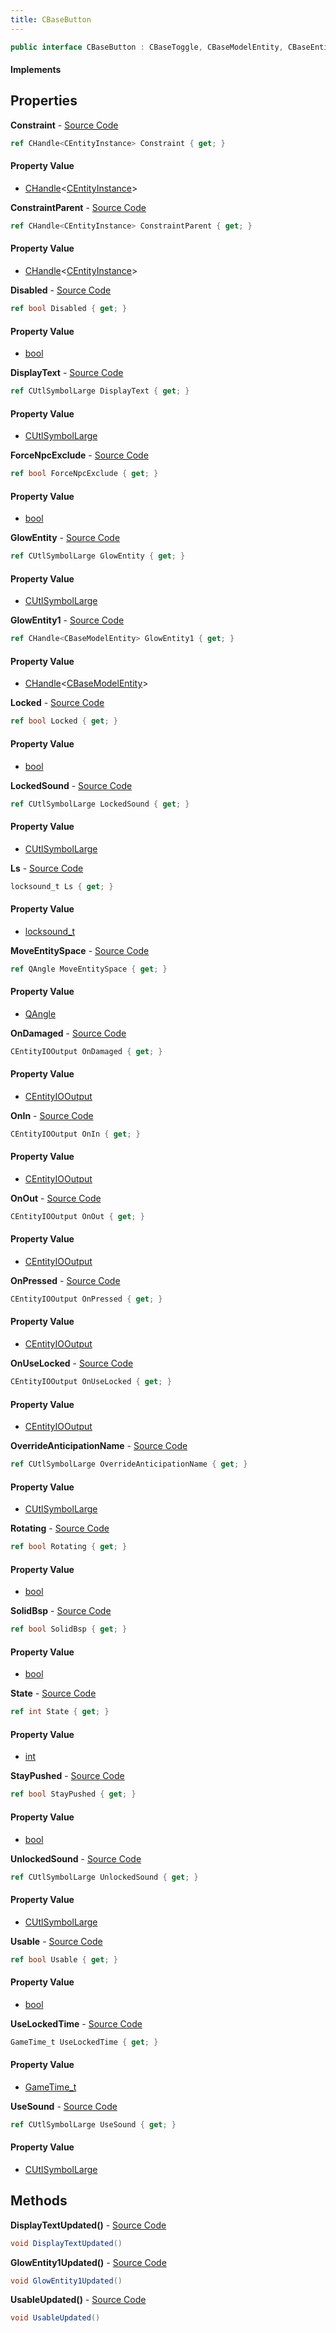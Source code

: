 ```yaml
---
title: CBaseButton
---
```


```csharp
public interface CBaseButton : CBaseToggle, CBaseModelEntity, CBaseEntity, CEntityInstance, ISchemaClass<CEntityInstance>, ISchemaClass<CBaseEntity>, ISchemaClass<CBaseModelEntity>, ISchemaClass<CBaseToggle>, ISchemaClass<CBaseButton>, ISchemaField, ISchemaClass, INativeHandle
```

#### Implements

## Properties

**Constraint** - [Source Code](https://github.com/swiftly-solution/swiftlys2/blob/master/managed/src/SwiftlyS2.Generated/Schemas/Interfaces/CBaseButton.cs#L52)

```csharp
ref CHandle<CEntityInstance> Constraint { get; }
```

#### Property Value

- [CHandle](/docs/api/shared/natives/chandle-1)<[CEntityInstance](/docs/api/shared/schemadefinitions/centityinstance)>

**ConstraintParent** - [Source Code](https://github.com/swiftly-solution/swiftlys2/blob/master/managed/src/SwiftlyS2.Generated/Schemas/Interfaces/CBaseButton.cs#L54)

```csharp
ref CHandle<CEntityInstance> ConstraintParent { get; }
```

#### Property Value

- [CHandle](/docs/api/shared/natives/chandle-1)<[CEntityInstance](/docs/api/shared/schemadefinitions/centityinstance)>

**Disabled** - [Source Code](https://github.com/swiftly-solution/swiftlys2/blob/master/managed/src/SwiftlyS2.Generated/Schemas/Interfaces/CBaseButton.cs#L34)

```csharp
ref bool Disabled { get; }
```

#### Property Value

- [bool](https://learn.microsoft.com/dotnet/api/system.boolean)

**DisplayText** - [Source Code](https://github.com/swiftly-solution/swiftlys2/blob/master/managed/src/SwiftlyS2.Generated/Schemas/Interfaces/CBaseButton.cs#L64)

```csharp
ref CUtlSymbolLarge DisplayText { get; }
```

#### Property Value

- [CUtlSymbolLarge](/docs/api/shared/natives/cutlsymbollarge)

**ForceNpcExclude** - [Source Code](https://github.com/swiftly-solution/swiftlys2/blob/master/managed/src/SwiftlyS2.Generated/Schemas/Interfaces/CBaseButton.cs#L56)

```csharp
ref bool ForceNpcExclude { get; }
```

#### Property Value

- [bool](https://learn.microsoft.com/dotnet/api/system.boolean)

**GlowEntity** - [Source Code](https://github.com/swiftly-solution/swiftlys2/blob/master/managed/src/SwiftlyS2.Generated/Schemas/Interfaces/CBaseButton.cs#L58)

```csharp
ref CUtlSymbolLarge GlowEntity { get; }
```

#### Property Value

- [CUtlSymbolLarge](/docs/api/shared/natives/cutlsymbollarge)

**GlowEntity1** - [Source Code](https://github.com/swiftly-solution/swiftlys2/blob/master/managed/src/SwiftlyS2.Generated/Schemas/Interfaces/CBaseButton.cs#L60)

```csharp
ref CHandle<CBaseModelEntity> GlowEntity1 { get; }
```

#### Property Value

- [CHandle](/docs/api/shared/natives/chandle-1)<[CBaseModelEntity](/docs/api/shared/schemadefinitions/cbasemodelentity)>

**Locked** - [Source Code](https://github.com/swiftly-solution/swiftlys2/blob/master/managed/src/SwiftlyS2.Generated/Schemas/Interfaces/CBaseButton.cs#L32)

```csharp
ref bool Locked { get; }
```

#### Property Value

- [bool](https://learn.microsoft.com/dotnet/api/system.boolean)

**LockedSound** - [Source Code](https://github.com/swiftly-solution/swiftlys2/blob/master/managed/src/SwiftlyS2.Generated/Schemas/Interfaces/CBaseButton.cs#L26)

```csharp
ref CUtlSymbolLarge LockedSound { get; }
```

#### Property Value

- [CUtlSymbolLarge](/docs/api/shared/natives/cutlsymbollarge)

**Ls** - [Source Code](https://github.com/swiftly-solution/swiftlys2/blob/master/managed/src/SwiftlyS2.Generated/Schemas/Interfaces/CBaseButton.cs#L22)

```csharp
locksound_t Ls { get; }
```

#### Property Value

- [locksound_t](/docs/api/shared/schemadefinitions/locksound_t)

**MoveEntitySpace** - [Source Code](https://github.com/swiftly-solution/swiftlys2/blob/master/managed/src/SwiftlyS2.Generated/Schemas/Interfaces/CBaseButton.cs#L16)

```csharp
ref QAngle MoveEntitySpace { get; }
```

#### Property Value

- [QAngle](/docs/api/shared/natives/qangle)

**OnDamaged** - [Source Code](https://github.com/swiftly-solution/swiftlys2/blob/master/managed/src/SwiftlyS2.Generated/Schemas/Interfaces/CBaseButton.cs#L40)

```csharp
CEntityIOOutput OnDamaged { get; }
```

#### Property Value

- [CEntityIOOutput](/docs/api/shared/schemadefinitions/centityiooutput)

**OnIn** - [Source Code](https://github.com/swiftly-solution/swiftlys2/blob/master/managed/src/SwiftlyS2.Generated/Schemas/Interfaces/CBaseButton.cs#L46)

```csharp
CEntityIOOutput OnIn { get; }
```

#### Property Value

- [CEntityIOOutput](/docs/api/shared/schemadefinitions/centityiooutput)

**OnOut** - [Source Code](https://github.com/swiftly-solution/swiftlys2/blob/master/managed/src/SwiftlyS2.Generated/Schemas/Interfaces/CBaseButton.cs#L48)

```csharp
CEntityIOOutput OnOut { get; }
```

#### Property Value

- [CEntityIOOutput](/docs/api/shared/schemadefinitions/centityiooutput)

**OnPressed** - [Source Code](https://github.com/swiftly-solution/swiftlys2/blob/master/managed/src/SwiftlyS2.Generated/Schemas/Interfaces/CBaseButton.cs#L42)

```csharp
CEntityIOOutput OnPressed { get; }
```

#### Property Value

- [CEntityIOOutput](/docs/api/shared/schemadefinitions/centityiooutput)

**OnUseLocked** - [Source Code](https://github.com/swiftly-solution/swiftlys2/blob/master/managed/src/SwiftlyS2.Generated/Schemas/Interfaces/CBaseButton.cs#L44)

```csharp
CEntityIOOutput OnUseLocked { get; }
```

#### Property Value

- [CEntityIOOutput](/docs/api/shared/schemadefinitions/centityiooutput)

**OverrideAnticipationName** - [Source Code](https://github.com/swiftly-solution/swiftlys2/blob/master/managed/src/SwiftlyS2.Generated/Schemas/Interfaces/CBaseButton.cs#L30)

```csharp
ref CUtlSymbolLarge OverrideAnticipationName { get; }
```

#### Property Value

- [CUtlSymbolLarge](/docs/api/shared/natives/cutlsymbollarge)

**Rotating** - [Source Code](https://github.com/swiftly-solution/swiftlys2/blob/master/managed/src/SwiftlyS2.Generated/Schemas/Interfaces/CBaseButton.cs#L20)

```csharp
ref bool Rotating { get; }
```

#### Property Value

- [bool](https://learn.microsoft.com/dotnet/api/system.boolean)

**SolidBsp** - [Source Code](https://github.com/swiftly-solution/swiftlys2/blob/master/managed/src/SwiftlyS2.Generated/Schemas/Interfaces/CBaseButton.cs#L38)

```csharp
ref bool SolidBsp { get; }
```

#### Property Value

- [bool](https://learn.microsoft.com/dotnet/api/system.boolean)

**State** - [Source Code](https://github.com/swiftly-solution/swiftlys2/blob/master/managed/src/SwiftlyS2.Generated/Schemas/Interfaces/CBaseButton.cs#L50)

```csharp
ref int State { get; }
```

#### Property Value

- [int](https://learn.microsoft.com/dotnet/api/system.int32)

**StayPushed** - [Source Code](https://github.com/swiftly-solution/swiftlys2/blob/master/managed/src/SwiftlyS2.Generated/Schemas/Interfaces/CBaseButton.cs#L18)

```csharp
ref bool StayPushed { get; }
```

#### Property Value

- [bool](https://learn.microsoft.com/dotnet/api/system.boolean)

**UnlockedSound** - [Source Code](https://github.com/swiftly-solution/swiftlys2/blob/master/managed/src/SwiftlyS2.Generated/Schemas/Interfaces/CBaseButton.cs#L28)

```csharp
ref CUtlSymbolLarge UnlockedSound { get; }
```

#### Property Value

- [CUtlSymbolLarge](/docs/api/shared/natives/cutlsymbollarge)

**Usable** - [Source Code](https://github.com/swiftly-solution/swiftlys2/blob/master/managed/src/SwiftlyS2.Generated/Schemas/Interfaces/CBaseButton.cs#L62)

```csharp
ref bool Usable { get; }
```

#### Property Value

- [bool](https://learn.microsoft.com/dotnet/api/system.boolean)

**UseLockedTime** - [Source Code](https://github.com/swiftly-solution/swiftlys2/blob/master/managed/src/SwiftlyS2.Generated/Schemas/Interfaces/CBaseButton.cs#L36)

```csharp
GameTime_t UseLockedTime { get; }
```

#### Property Value

- [GameTime_t](/docs/api/shared/schemadefinitions/gametime_t)

**UseSound** - [Source Code](https://github.com/swiftly-solution/swiftlys2/blob/master/managed/src/SwiftlyS2.Generated/Schemas/Interfaces/CBaseButton.cs#L24)

```csharp
ref CUtlSymbolLarge UseSound { get; }
```

#### Property Value

- [CUtlSymbolLarge](/docs/api/shared/natives/cutlsymbollarge)

## Methods

**DisplayTextUpdated()** - [Source Code](https://github.com/swiftly-solution/swiftlys2/blob/master/managed/src/SwiftlyS2.Generated/Schemas/Interfaces/CBaseButton.cs#L68)

```csharp
void DisplayTextUpdated()
```

**GlowEntity1Updated()** - [Source Code](https://github.com/swiftly-solution/swiftlys2/blob/master/managed/src/SwiftlyS2.Generated/Schemas/Interfaces/CBaseButton.cs#L66)

```csharp
void GlowEntity1Updated()
```

**UsableUpdated()** - [Source Code](https://github.com/swiftly-solution/swiftlys2/blob/master/managed/src/SwiftlyS2.Generated/Schemas/Interfaces/CBaseButton.cs#L67)

```csharp
void UsableUpdated()
```

